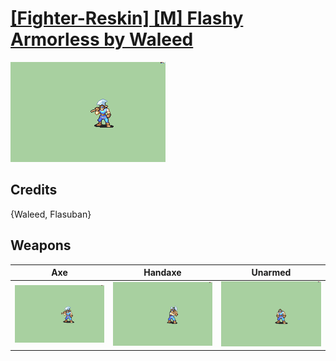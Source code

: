 # [\[Fighter-Reskin\] \[M\] Flashy Armorless by Waleed](./)

<img src="./3.%20Axe/Axe_000.png" alt="[Fighter-Reskin] [M] Flashy Armorless by Waleed standing" />

## Credits

{Waleed, Flasuban}

## Weapons


|Axe |Handaxe |Unarmed |
|  :---: | :---: | :---: |
| <img alt="Axe animation" src="./3.%20Axe/Axe.gif" /> | <img alt="Handaxe animation" src="./4.%20Handaxe/Handaxe.gif" /> | <img alt="Unarmed animation" src="./8.%20Unarmed/Unarmed.gif" /> |
